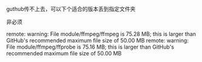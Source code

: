 guthub传不上去，可以下个适合的版本丢到指定文件夹

非必须

remote: warning: File module/ffmpeg/ffmpeg is 75.28 MB; this is larger than GitHub's recommended maximum file size of 50.00 MB
remote: warning: File module/ffmpeg/ffprobe is 75.16 MB; this is larger than GitHub's recommended maximum file size of 50.00 MB